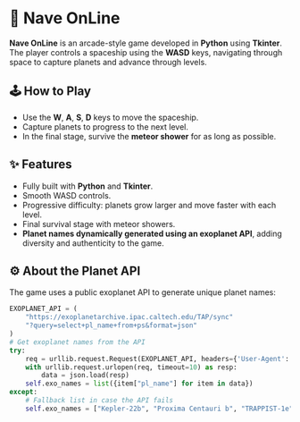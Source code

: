 # 🚀 Nave OnLine

**Nave OnLine** is an arcade-style game developed in **Python** using **Tkinter**.  
The player controls a spaceship using the **WASD** keys, navigating through space to capture planets and advance through levels.

## 🕹️ How to Play
- Use the **W**, **A**, **S**, **D** keys to move the spaceship.  
- Capture planets to progress to the next level.  
- In the final stage, survive the **meteor shower** for as long as possible.

## ✨ Features
- Fully built with **Python** and **Tkinter**.  
- Smooth WASD controls.  
- Progressive difficulty: planets grow larger and move faster with each level.  
- Final survival stage with meteor showers.  
- **Planet names dynamically generated using an exoplanet API**, adding diversity and authenticity to the game.

## ⚙️ About the Planet API
The game uses a public exoplanet API to generate unique planet names:

```python
EXOPLANET_API = (
    "https://exoplanetarchive.ipac.caltech.edu/TAP/sync"
    "?query=select+pl_name+from+ps&format=json"
)
# Get exoplanet names from the API
try:
    req = urllib.request.Request(EXOPLANET_API, headers={'User-Agent': 'Mozilla/5.0'})
    with urllib.request.urlopen(req, timeout=10) as resp:
        data = json.load(resp)
    self.exo_names = list({item["pl_name"] for item in data})
except:
    # Fallback list in case the API fails
    self.exo_names = ["Kepler-22b", "Proxima Centauri b", "TRAPPIST-1e", "HD 209458 b"]
